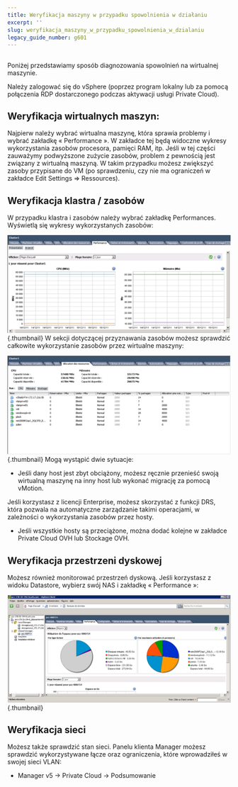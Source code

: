 ```yaml
---
title: Weryfikacja maszyny w przypadku spowolnienia w działaniu
excerpt: ''
slug: weryfikacja_maszyny_w_przypadku_spowolnienia_w_dzialaniu
legacy_guide_number: g601
---
```



## 
Poniżej przedstawiamy sposób diagnozowania spowolnień na wirtualnej maszynie. 

Należy zalogować się do vSphere (poprzez program lokalny lub za pomocą połączenia RDP dostarczonego podczas aktywacji usługi Private Cloud).


## Weryfikacja wirtualnych maszyn:
Najpierw należy wybrać wirtualna maszynę, która sprawia problemy i wybrać zakładkę « Performance ». W zakładce tej będą widoczne wykresy wykorzystania zasobów procesora, pamięci RAM, itp. Jeśli w tej części zauważymy podwyższone zużycie zasobów, problem z pewnością jest związany z wirtualną maszyną. 
W takim przypadku możesz zwiększyć zasoby przypisane do VM (po sprawdzeniu, czy nie ma ograniczeń w zakładce Edit Settings => Ressources).


## Weryfikacja klastra / zasobów
W przypadku klastra i zasobów należy wybrać zakładkę Performances. Wyświetlą się wykresy wykorzystanych zasobów:

![](images/img_95.jpg){.thumbnail}
W sekcji dotyczącej przyznawania zasobów możesz sprawdzić całkowite wykorzystanie zasobów przez wirtualne maszyny:

![](images/img_96.jpg){.thumbnail}
Mogą wystąpić dwie sytuacje: 

- Jeśli dany host jest zbyt obciążony, możesz ręcznie przenieść swoją wirtualną maszynę na inny host lub wykonać migrację za pomocą vMotion.

Jeśli korzystasz z licencji Enterprise, możesz skorzystać z funkcji DRS, która pozwala na automatyczne zarządzanie takimi operacjami, w zależności o wykorzystania zasobów przez hosty. 

- Jeśli wszystkie hosty są przeciążone, można dodać kolejne w zakładce Private Cloud OVH lub Stockage OVH.




## Weryfikacja przestrzeni dyskowej
Możesz również monitorować przestrzeń dyskową. Jeśli korzystasz z widoku Datastore, wybierz swój NAS i zakładkę « Performance »:

![](images/img_97.jpg){.thumbnail}


## Weryfikacja sieci
Możesz także sprawdzić stan sieci. Panelu klienta Manager możesz sprawdzić wykorzystywane łącze oraz ograniczenia, które wprowadziłeś w swojej sieci VLAN:


- Manager v5 -> Private Cloud -> Podsumowanie



